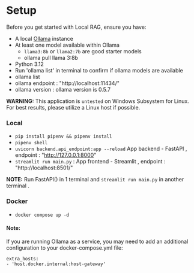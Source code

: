 # Setup

Before you get started with Local RAG, ensure you have:

- A local [Ollama](https://github.com/ollama/ollama/) instance
- At least one model available within Ollama
    - `llama3:8b` or `llama2:7b` are good starter models
    -  ollama pull llama 3:8b
- Python 3.12
- Run 'ollama list' in terminal to confirm if ollama models are available
- ollama list 
- ollama endpoint : "http://localhost:11434/"
- ollama version : ollama version is 0.5.7

**WARNING:** This application is `untested` on Windows Subsystem for Linux. For best results, please utilize a Linux host if possible.

### Local
- `pip install pipenv && pipenv install`
- `pipenv shell`
- `uvicorn backend.api_endpoint:app --reload` App backend - FastAPI , endpoint : "http://127.0.0.1:8000"
-  `streamlit run main.py` : App frontend - Streamlit , endpoint : "http://localhost:8501/"

**NOTE:** Run FastAPI() in 1 terminal and `streamlit run main.py` in another terminal . 

### Docker
- `docker compose up -d`

#### Note:

If you are running Ollama as a service, you may need to add an additional configuration to your docker-compose.yml file:
```
extra_hosts:
- 'host.docker.internal:host-gateway'
```